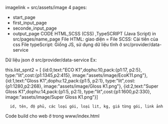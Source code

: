 imagelink = src/assets/image
4 pages:
  - start_page
  - first_input_page 
  - seconde_input_page
  - output_page
CODE HTML,SCSS (CSS) ,TypeSCRIPT (Java Script) in src/pages/name_page
File HTML: giao diện <ion-content> = <body>
File SCSS: Cải tiến của css
File typeScript: Giống JS, sử dụng dữ liệu tĩnh ở src/provider/data-service

Dữ liệu json ở src/provider/data-service
Ex: 

 this.list_spnt2 = [
      {id:0,text:"ECO K1",dophu:10,pack:{p1:17, p2:5}, type:"lit",cost:{p1:1345,p2:415}, image:"assets/image/EcoK11.png"},
      {id:1,text:"Gloss K1",dophu:12,pack:{p1:5, p2:1}, type:"lit",cost:{p1:1280,p2:268}, image:"assets/image/Gloss K1.png"},
      {id:2,text:"Super Gloss K1",dophu:14,pack:{p1:5, p2:1}, type:"lit",cost:{p1:1600,p2:330}, image:"assets/image/Super Gloss K1.png"}]
      
      id, tên, độ phủ, các loại gói, loại lit, kg, giá từng gói, link ảnh

Code build cho web ở trong www/index.html

